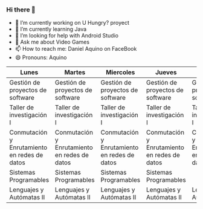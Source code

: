 ### Hi there 👋


- 🔭 I’m currently working on U Hungry? proyect
- 🌱 I’m currently learning Java
- 🤔 I’m looking for help with Android Studio
- 💬 Ask me about Video Games
- 📫 How to reach me: Daniel Aquino on FaceBook
- 😄 Pronouns: Aquino

| Lunes                                        | Martes                                       | Miercoles                                    | Jueves                                       | Viernes                                      |
|----------------------------------------------|----------------------------------------------|----------------------------------------------|----------------------------------------------|----------------------------------------------|
| Gestión de proyectos de software             | Gestión de proyectos de software             | Gestión de proyectos de software             | Gestión de proyectos de software             | Gestión de proyectos de software             |
| Taller de investigación I                    | Taller de investigación I                    | Taller de investigación I                    | Taller de investigación I                    | Taller de investigación I                    |
| Conmutación y Enrutamiento en redes de datos | Conmutación y Enrutamiento en redes de datos | Conmutación y Enrutamiento en redes de datos | Conmutación y Enrutamiento en redes de datos | Conmutación y Enrutamiento en redes de datos |
| Sistemas Programables                        | Sistemas Programables                        | Sistemas Programables                        | Sistemas Programables                        |                                              |
| Lenguajes y Autómatas II                     | Lenguajes y Autómatas II                     | Lenguajes y Autómatas II                     | Lenguajes y Autómatas II                     | Lenguajes y Autómatas II                     |

